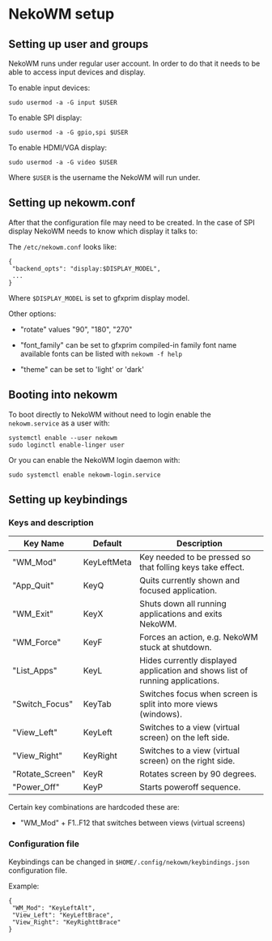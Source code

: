 # NekoWM setup

## Setting up user and groups

NekoWM runs under regular user account. In order to do that it needs to be able
to access input devices and display.

To enable input devices:
```
sudo usermod -a -G input $USER
```

To enable SPI display:
```
sudo usermod -a -G gpio,spi $USER
```

To enable HDMI/VGA display:
```
sudo usermod -a -G video $USER
```

Where `$USER` is the username the NekoWM will run under.


## Setting up nekowm.conf

After that the configuration file may need to be created. In the case of SPI
display NekoWM needs to know which display it talks to:

The `/etc/nekowm.conf` looks like:
```
{
 "backend_opts": "display:$DISPLAY_MODEL",
 ...
}
```
Where `$DISPLAY_MODEL` is set to gfxprim display model.

Other options:

- "rotate" values "90", "180", "270"

- "font\_family" can be set to gfxprim compiled-in family font name
                 available fonts can be listed with `nekowm -f help`

- "theme" can be set to 'light' or 'dark'

## Booting into nekowm

To boot directly to NekoWM without need to login enable the `nekowm.service` as
a user with:

```
systemctl enable --user nekowm
sudo loginctl enable-linger user
```

Or you can enable the NekoWM login daemon with:
```
sudo systemctl enable nekowm-login.service
```

## Setting up keybindings

### Keys and description

| Key Name         | Default     | Description                                                                   |
|------------------|-------------|-------------------------------------------------------------------------------|
| "WM\_Mod"        | KeyLeftMeta | Key needed to be pressed so that folling keys take effect.                    |
| "App\_Quit"      | KeyQ        | Quits currently shown and focused application.                                |
| "WM\_Exit"       | KeyX        | Shuts down all running applications and exits NekoWM.                         |
| "WM\_Force"      | KeyF        | Forces an action, e.g. NekoWM stuck at shutdown.                              |
| "List\_Apps"     | KeyL        | Hides currently displayed application and shows list of running applications. |
| "Switch\_Focus"  | KeyTab      | Switches focus when screen is split into more views (windows).                |
| "View\_Left"     | KeyLeft     | Switches to a view (virtual screen) on the left side.                         |
| "View\_Right"    | KeyRight    | Switches to a view (virtual screen) on the right side.                        |
| "Rotate\_Screen" | KeyR        | Rotates screen by 90 degrees.                                                 |
| "Power\_Off"     | KeyP        | Starts poweroff sequence.                                                     |

Certain key combinations are hardcoded these are:

- "WM\_Mod" + F1..F12 that switches between views (virtual screens)

### Configuration file

Keybindings can be changed in `$HOME/.config/nekowm/keybindings.json` configuration file.

Example:
```
{
 "WM_Mod": "KeyLeftAlt",
 "View_Left": "KeyLeftBrace",
 "View_Right": "KeyRighttBrace"
}
```
